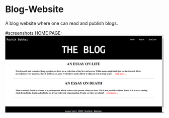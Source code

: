 # Blog-Website
A blog website where one can read and publish blogs.

#screenshots
HOME PAGE:
![home-page](https://github.com/ruchikxxii/Blog-Website/blob/master/screenshots/home-page.png?raw=true)
